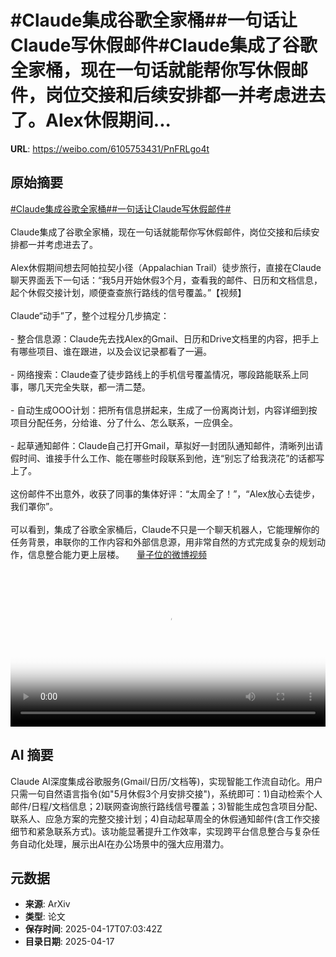 # #Claude集成谷歌全家桶##一句话让Claude写休假邮件#Claude集成了谷歌全家桶，现在一句话就能帮你写休假邮件，岗位交接和后续安排都一并考虑进去了。Alex休假期间...

**URL**: https://weibo.com/6105753431/PnFRLgo4t

## 原始摘要

<a href="https://m.weibo.cn/search?containerid=231522type%3D1%26t%3D10%26q%3D%23Claude%E9%9B%86%E6%88%90%E8%B0%B7%E6%AD%8C%E5%85%A8%E5%AE%B6%E6%A1%B6%23&amp;extparam=%23Claude%E9%9B%86%E6%88%90%E8%B0%B7%E6%AD%8C%E5%85%A8%E5%AE%B6%E6%A1%B6%23" data-hide=""><span class="surl-text">#Claude集成谷歌全家桶#</span></a><a href="https://m.weibo.cn/search?containerid=231522type%3D1%26t%3D10%26q%3D%23%E4%B8%80%E5%8F%A5%E8%AF%9D%E8%AE%A9Claude%E5%86%99%E4%BC%91%E5%81%87%E9%82%AE%E4%BB%B6%23&amp;extparam=%23%E4%B8%80%E5%8F%A5%E8%AF%9D%E8%AE%A9Claude%E5%86%99%E4%BC%91%E5%81%87%E9%82%AE%E4%BB%B6%23" data-hide=""><span class="surl-text">#一句话让Claude写休假邮件#</span></a><br><br>Claude集成了谷歌全家桶，现在一句话就能帮你写休假邮件，岗位交接和后续安排都一并考虑进去了。<br><br>Alex休假期间想去阿帕拉契小径（Appalachian Trail）徒步旅行，直接在Claude聊天界面丢下一句话：“我5月开始休假3个月，查看我的邮件、日历和文档信息，起个休假交接计划，顺便查查旅行路线的信号覆盖。”【视频】<br><br>Claude“动手”了，整个过程分几步搞定：<br><br>- 整合信息源：Claude先去找Alex的Gmail、日历和Drive文档里的内容，把手上有哪些项目、谁在跟进，以及会议记录都看了一遍。<br><br>- 网络搜索：Claude查了徒步路线上的手机信号覆盖情况，哪段路能联系上同事，哪几天完全失联，都一清二楚。<br><br>- 自动生成OOO计划：把所有信息拼起来，生成了一份离岗计划，内容详细到按项目分配任务，分给谁、分了什么、怎么联系，一应俱全。<br><br>- 起草通知邮件：Claude自己打开Gmail，草拟好一封团队通知邮件，清晰列出请假时间、谁接手什么工作、能在哪些时段联系到他，连“别忘了给我浇花”的话都写上了。<br><br>这份邮件不出意外，收获了同事的集体好评：“太周全了！”，“Alex放心去徒步，我们罩你”。<br><br>可以看到，集成了谷歌全家桶后，Claude不只是一个聊天机器人，它能理解你的任务背景，串联你的工作内容和外部信息源，用非常自然的方式完成复杂的规划动作，信息整合能力更上层楼。 <a href="https://video.weibo.com/show?fid=1034:5156424553267230" data-hide=""><span class="url-icon"><img style="width: 1rem;height: 1rem" src="https://h5.sinaimg.cn/upload/2015/09/25/3/timeline_card_small_video_default.png" referrerpolicy="no-referrer"></span><span class="surl-text">量子位的微博视频</span></a><br clear="both"><div style="clear: both"></div><video controls="controls" poster="https://tvax4.sinaimg.cn/orj480/006Fd7o3ly1i0jsb5tcrej31hc0u0789.jpg" style="width: 100%"><source src="https://f.video.weibocdn.com/o0/gzCtEr2zlx08nxEP7la801041200e8nD0E010.mp4?label=mp4_720p&amp;template=1280x720.25.0&amp;ori=0&amp;ps=1CwnkDw1GXwCQx&amp;Expires=1744877003&amp;ssig=Rivs6FJECe&amp;KID=unistore,video"><source src="https://f.video.weibocdn.com/o0/UcHuJ4Gvlx08nxEOMGKY0104120076Rq0E010.mp4?label=mp4_hd&amp;template=852x480.25.0&amp;ori=0&amp;ps=1CwnkDw1GXwCQx&amp;Expires=1744877003&amp;ssig=D27EZ6iooI&amp;KID=unistore,video"><source src="https://f.video.weibocdn.com/o0/sIHiFgvVlx08nxEOAkHm010412004lKr0E010.mp4?label=mp4_ld&amp;template=640x360.25.0&amp;ori=0&amp;ps=1CwnkDw1GXwCQx&amp;Expires=1744877003&amp;ssig=ecWWwVRQ8Y&amp;KID=unistore,video"><p>视频无法显示，请前往<a href="https://video.weibo.com/show?fid=1034%3A5156424553267230" target="_blank" rel="noopener noreferrer">微博视频</a>观看。</p></video>

## AI 摘要

Claude AI深度集成谷歌服务(Gmail/日历/文档等)，实现智能工作流自动化。用户只需一句自然语言指令(如"5月休假3个月安排交接")，系统即可：1)自动检索个人邮件/日程/文档信息；2)联网查询旅行路线信号覆盖；3)智能生成包含项目分配、联系人、应急方案的完整交接计划；4)自动起草周全的休假通知邮件(含工作交接细节和紧急联系方式)。该功能显著提升工作效率，实现跨平台信息整合与复杂任务自动化处理，展示出AI在办公场景中的强大应用潜力。

## 元数据

- **来源**: ArXiv
- **类型**: 论文
- **保存时间**: 2025-04-17T07:03:42Z
- **目录日期**: 2025-04-17
